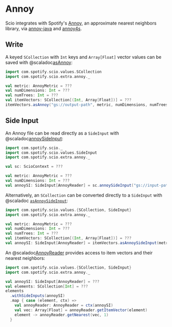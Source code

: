 # Annoy

Scio integrates with Spotify's [Annoy](https://github.com/spotify/annoy), an approximate nearest neighbors library, via [annoy-java](https://github.com/spotify/annoy-java) and [annoy4s](https://github.com/annoy4s/annoy4s).

## Write

A keyed `SCollection` with `Int` keys and `Array[Float]` vector values can be saved with @scaladoc[asAnnoy](com.spotify.scio.extra.annoy.package$$AnnoyPairSCollection#asAnnoy(path:String,metric:com.spotify.scio.extra.annoy.package.AnnoyMetric,dim:Int,nTrees:Int):com.spotify.scio.values.SCollection[com.spotify.scio.extra.annoy.AnnoyUri]):

```scala
import com.spotify.scio.values.SCollection
import com.spotify.scio.extra.annoy._

val metric: AnnoyMetric = ???
val numDimensions: Int = ???
val numTrees: Int = ???
val itemVectors: SCollection[(Int, Array[Float])] = ???
itemVectors.asAnnoy("gs://output-path", metric, numDimensions, numTrees)
```

## Side Input

An Annoy file can be read directly as a `SideInput` with @scaladoc[annoySideInput](com.spotify.scio.extra.annoy.package$$AnnoyScioContext#annoySideInput(path:String,metric:com.spotify.scio.extra.annoy.package.AnnoyMetric,dim:Int):com.spotify.scio.values.SideInput[com.spotify.scio.extra.annoy.package.AnnoyReader]):

```scala
import com.spotify.scio._
import com.spotify.scio.values.SideInput
import com.spotify.scio.extra.annoy._

val sc: ScioContext = ???

val metric: AnnoyMetric = ???
val numDimensions: Int = ???
val annoySI: SideInput[AnnoyReader] = sc.annoySideInput("gs://input-path", metric, numDimensions)
```

Alternatively, an `SCollection` can be converted directly to a `SideInput` with @scaladoc
[`asAnnoySideInput`](com.spotify.scio.extra.annoy.package$$AnnoyPairSCollection#asAnnoySideInput(metric:com.spotify.scio.extra.annoy.package.AnnoyMetric,dim:Int):com.spotify.scio.values.SideInput[com.spotify.scio.extra.annoy.package.AnnoyReader]):

```scala
import com.spotify.scio.values.{SCollection, SideInput}
import com.spotify.scio.extra.annoy._

val metric: AnnoyMetric = ???
val numDimensions: Int = ???
val numTrees: Int = ???
val itemVectors: SCollection[(Int, Array[Float])] = ???
val annoySI: SideInput[AnnoyReader] = itemVectors.asAnnoySideInput(metric, numDimensions, numTrees)
```

An @scaladoc[AnnoyReader](com.spotify.scio.extra.annoy.AnnoyReader) provides access to item vectors and their nearest neighbors:

```scala
import com.spotify.scio.values.{SCollection, SideInput}
import com.spotify.scio.extra.annoy._

val annoySI: SideInput[AnnoyReader] = ???
val elements: SCollection[Int] = ???
elements
  .withSideInputs(annoySI)
  .map { case (element, ctx) =>
    val annoyReader: AnnoyReader = ctx(annoySI)
    val vec: Array[Float] = annoyReader.getItemVector(element)
    element -> annoyReader.getNearest(vec, 1)
  }
```
